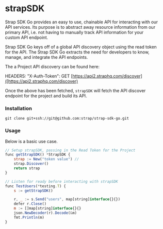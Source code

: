# strapSDK

Strap SDK Go provides an easy to use, chainable API for interacting with our
API services.  Its purpose is to abstract away resource information from
our primary API, i.e. not having to manually track API information for
your custom API endpoint.

Strap SDK Go keys off of a global API discovery object using the read token for the API. 
The Strap SDK Go extracts the need for developers to know, manage, and integrate the API endpoints.

The a Project API discovery can be found here:

HEADERS: "X-Auth-Token": 
GET [https://api2.straphq.com/discover]([https://api2.straphq.com/discover)

Once the above has been fetched, `strapSDK` will fetch the API discover
endpoint for the project and build its API.

### Installation

```
git clone git+ssh://git@github.com:strap/strap-sdk-go.git
```

### Usage

Below is a basic use case.

```javascript
// Setup strapSDK, passing in the Read Token for the Project
func getStrapSDK() *StrapSDK {
	strap := New("token value")	// 
	strap.Discover()
	return strap
}

// Listen for ready before interacting with strapSDK
func TestUsers(*testing.T) {
	s := getStrapSDK()

	r, _ := s.Send("users", map[string]interface{}{})
	defer r.Close()
	m := []map[string]interface{}{}
	json.NewDecoder(r).Decode(&m)
	fmt.Println(m)
}
```
